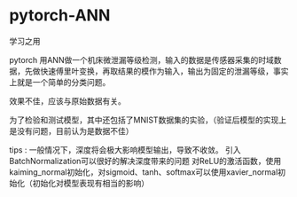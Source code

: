 # pytorch-ANN
学习之用

pytorch 用ANN做一个机床微泄漏等级检测，输入的数据是传感器采集的时域数据，先做快速傅里叶变换，再取结果的模作为输入，输出为固定的泄漏等级，事实上就是一个简单的分类问题。

效果不佳，应该与原始数据有关。

为了检验和测试模型，其中还包括了MNIST数据集的实验，（验证后模型的实现上是没有问题，目前认为是数据不佳）

tips : 
一般情况下，深度将会极大影响模型输出，导致不收敛。 引入BatchNormalization可以很好的解决深度带来的问题
对ReLU的激活函数，使用kaiming_normal初始化，对sigmoid、tanh、softmax可以使用xavier_normal初始化（初始化对模型表现有相当的影响）
